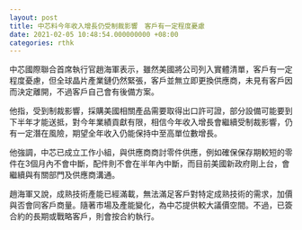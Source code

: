 ```yaml
---
layout: post
title: 中芯料今年收入增長仍受制裁影響　客戶有一定程度憂慮
date: 2021-02-05 10:48:54.000000000 +08:00
categories: rthk
---
```


中芯國際聯合首席執行官趙海軍表示，雖然美國將公司列入實體清單，客戶有一定程度憂慮，但全球晶片產業鏈仍然緊張，客戶並無立即更換供應商，未見有客戶因而決定離開，不過客戶自己會有後備方案。

他指，受到制裁影響，採購美國相關產品需要取得出口許可證，部分設備可能要到下半年才能送抵，對今年業績貢獻有限，相信今年收入增長會繼續受制裁影響，仍有一定潛在風險，期望全年收入仍能保持中至高單位數增長。

他強調，中芯已成立工作小組，與供應商商討零件供應，例如確保保存期較短的零件在3個月內不會中斷，配件則不會在半年內中斷，而目前美國新政府剛上台，會繼續與有關部門及供應商溝通。

趙海軍又說，成熟技術產能已經滿載，無法滿足客戶對特定成熟技術的需求，加價與否會同客戶商量。隨著市場及產能變化，為中芯提供較大議價空間。不過，已簽合約的長期或戰略客戶，則會按合約執行。
